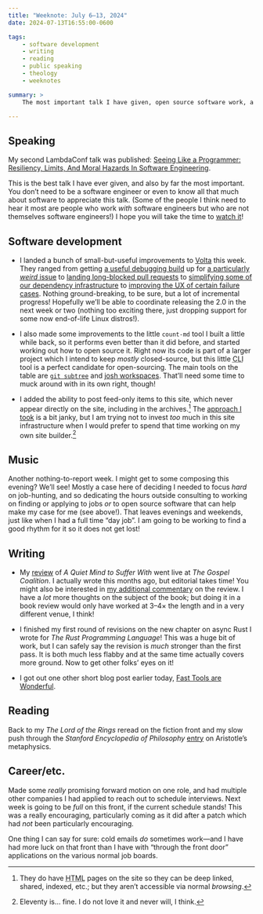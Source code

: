 ```yaml
---
title: "Weeknote: July 6–13, 2024"
date: 2024-07-13T16:55:00-0600

tags:
    - software development
    - writing
    - reading
    - public speaking
    - theology
    - weeknotes

summary: >
    The most important talk I have given, open source software work, a book review at TGC, some progress toward a job, and one short blog post.

---
```



## Speaking

My second LambdaConf talk was published: [Seeing Like a Programmer: Resiliency, Limits, And Moral Hazards In Software Engineering][slp].

This is the best talk I have ever given, and also by far the most important. You don’t need to be a software engineer or even to know all that much about software to appreciate this talk. (Some of the people I think need to hear it most are people who work *with* software engineers but who are not themselves software engineers!) I hope you will take the time to [watch it][slp]!

[slp]: https://www.youtube.com/watch?v=k7Jer1wwoDw

## Software development

- I landed a bunch of small-but-useful improvements to [Volta](https://github.com/volta-cli/volta/) this week. They ranged from getting [a useful debugging build](https://github.com/volta-cli/volta/pull/1784) up for [a particularly *weird* issue](https://github.com/volta-cli/volta/issues/1744) to [landing long-blocked pull requests](https://github.com/volta-cli/volta/pull/1292) to [simplifying some of our dependency infrastructure](https://github.com/volta-cli/volta/pull/1794) to [improving the <abbr title="user experience">UX</abbr> of certain failure cases](https://github.com/volta-cli/volta/pull/1786). Nothing ground-breaking, to be sure, but a lot of incremental progress! Hopefully we’ll be able to coordinate releasing the 2.0 in the next week or two (nothing too exciting there, just dropping support for some now end-of-life Linux distros!).

- I also made some improvements to the little `count-md` tool I built a little while back, so it performs even better than it did before, and started working out how to open source it. Right now its code is part of a larger project which I intend to keep *mostly* closed-source, but this little <abbr title="command line interface">CLI</abbr> tool is a perfect candidate for open-sourcing. The main tools on the table are [`git subtree`](https://manpages.debian.org/bookworm/git-man/git-subtree.1.en.html) and [josh workspaces](https://josh-project.github.io/josh/guide/workspaces.html). That’ll need some time to muck around with in its own right, though!

- I added the ability to post feed-only items to this site, which never appear directly on the site, including in the archives.[^1] The [approach I took](https://github.com/chriskrycho/v5.chriskrycho.com/commit/dbf0bd3b) is a bit janky, but I am trying not to invest *too* much in this site infrastructure when I would prefer to spend that time working on my own site builder.[^2]

## Music

Another nothing-to-report week. I might get to some composing this evening? We’ll see! Mostly a case here of deciding I needed to focus *hard* on job-hunting, and so dedicating the hours outside consulting to working on finding or applying to jobs *or* to open source software that can help make my case for me (see above!). That leaves evenings and weekends, just like when I had a full time “day job”. I am going to be working to find a good rhythm for it so it does not get lost!

## Writing

- My [review](https://www.thegospelcoalition.org/reviews/quiet-mind-suffer/) of <cite>A Quiet Mind to Suffer With</cite> went live at <cite>The Gospel Coalition</cite>. I actually wrote this months ago, but editorial takes time! You might also be interested in [my additional commentary](https://v5.chriskrycho.com/elsewhere/quiet-mind-to-suffer-with/) on the review. I have a *lot* more thoughts on the subject of the book; but doing it in a book review would only have worked at 3–4× the length and in a very different venue, I think!

- I finished my first round of revisions on the new chapter on async Rust I wrote for <cite>The Rust Programming Language</cite>! This was a huge bit of work, but I can safely say the revision is *much* stronger than the first pass. It is both much less flabby and at the same time actually covers more ground. Now to get other folks’ eyes on it!

- I got out one other short blog post earlier today, [Fast Tools are Wonderful](https://v5.chriskrycho.com/journal/fast-tools-are-wonderful/).

## Reading

Back to my <cite>The Lord of the Rings</cite> reread on the fiction front and my slow push through the <cite>Stanford Encyclopedia of Philosophy</cite> [entry](https://plato.stanford.edu/entries/aristotle-metaphysics/) on Aristotle’s metaphysics.

## Career/etc.

Made some *really* promising forward motion on one role, and had multiple other companies I had applied to reach out to schedule interviews. Next week is going to be *full* on this front, if the current schedule stands! This was a really encouraging, particularly coming as it did after a patch which had *not* been particularly encouraging.

One thing I can say for sure: cold emails *do* sometimes work—and I have had more luck on that front than I have with “through the front door” applications on the various normal job boards.




[^1]: They do have <abbr title="hypertext markup language">HTML</abbr> pages on the site so they can be deep linked, shared, indexed, etc.; but they aren’t accessible via normal *browsing*.

[^2]: Eleventy is… fine. I do not love it and never will, I think.
